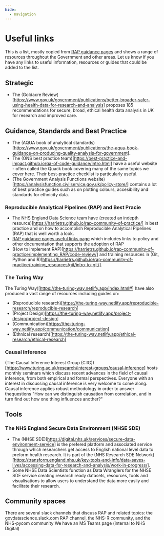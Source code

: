 ```yaml
---
hide:
  - navigation
---
```


# Useful links

This is a list, mostly copied from [RAP guidance pages](https://harrietrs.github.io/rap-community-of-practice/useful_links/) and shows a range of resources throughout the Government and other areas. Let us know if you have any links to useful information, resources or guides that could be added to the list.

## Strategic
- The (Goldacre Review)[https://www.gov.uk/government/publications/better-broader-safer-using-health-data-for-research-and-analysis] proposes 185 recommendations for secure, broad, ethical health data analysis in UK for research and improved care.

## Guidance, Standards and Best Practice
- The (AQUA book of analytical standards)[https://www.gov.uk/government/publications/the-aqua-book-guidance-on-producing-quality-analysis-for-government].
- The (ONS best practice team)[https://best-practice-and-impact.github.io/qa-of-code-guidance/intro.html] have a useful website - often called the Quack book covering many of the same topics we cover here. Their best-practice checklist is particularly useful.
- (The Government Analysis Functions website)[https://analysisfunction.civilservice.gov.uk/policy-store/] contains a lot of best practice guides such as on plotting colours, accesibility and standards for ethnicity data.

### Reproducible Analytical Pipelines (RAP) and Best Pracie
- The NHS England Data Science team have (created an indepth resource)[https://harrietrs.github.io/rap-community-of-practice/] in best practice and on how to accomplish Reproducible Analytical Pipelines (RAP) that is well worth a look.
-  [RAP guidance pages useful links page](https://harrietrs.github.io/rap-community-of-practice/useful_links/) which includes links to policy and other documentation that supports the adoption of RAP
-  (How to implement RAP)[https://harrietrs.github.io/rap-community-of-practice/implementing_RAP/code-review/] and training resources in (Git, Python and R)[https://harrietrs.github.io/rap-community-of-practice/training_resources/git/intro-to-git/].
### The Turing Way
The Turing Way)[https://the-turing-way.netlify.app/index.html#] have also produced a vast range of resources including guides on:
- (Reproducible research)[https://the-turing-way.netlify.app/reproducible-research/reproducible-research]
- (Project Design)[https://the-turing-way.netlify.app/project-design/project-design]
- (Communication)[https://the-turing-way.netlify.app/communication/communication]
- (Ethnical research)[https://the-turing-way.netlify.app/ethical-research/ethical-research]
### Causal Inference
(The Causal Inference Interest Group (CIIG))[https://www.turing.ac.uk/research/interest-groups/causal-inference] hosts monthly seminars which discuss recent advances in the field of causal inference, from both empirical and formal perspectives. Everyone with an interest in discussing causal inference is very welcome to come along. Causal inference applies robust methodology in order to answer thequestions "How can we distinguish causation from correlation, and in turn find out how one thing influences another?"

## Tools
### The NHS England Secure Data Environment (NHSE SDE)
- The (NHSE SDE)[https://digital.nhs.uk/services/secure-data-environment-service] is the prefered platform and associated service through which researchers get access to English national level data to preform health research. It is part of the (NHS Research SDE Network)[https://transform.england.nhs.uk/key-tools-and-info/data-saves-lives/accessing-data-for-research-and-analysis/work-in-progress/].
- Some NHSE Data Scientists function as Data Wranglers for the NHSE SDE service creating research ready datasets, resources, tools and visualisations to allow users to understand the data more easily and facilitate their research.

## Community spaces
There are several slack channels that discuss RAP and related topics: the govdatascience.slack.com RAP channel, the NHS-R community, and the NHS-pycom community
We have an MS Teams page (internal to NHS Digital)
